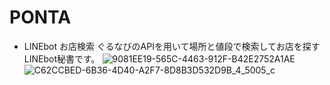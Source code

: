 # PONTA
- LINEbot お店検索
ぐるなびのAPIを用いて場所と値段で検索してお店を探すLINEbot秘書です。
![9081EE19-565C-4463-912F-B42E2752A1AE](https://user-images.githubusercontent.com/59057488/75448367-70362680-59ae-11ea-9080-b0fc5beb3065.jpeg)
![C62CCBED-6B36-4D40-A2F7-8D8B3D532D9B_4_5005_c](https://user-images.githubusercontent.com/59057488/75761478-7e07f500-5d7c-11ea-8a0a-1a06a073a0e9.jpeg)
